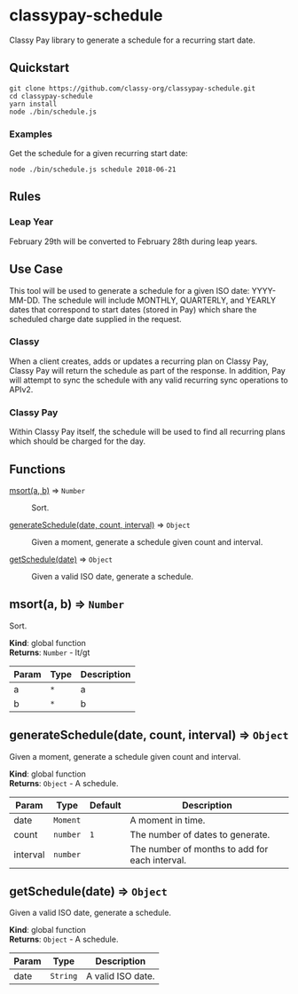 # classypay-schedule
Classy Pay library to generate a schedule for a recurring start date.

## Quickstart
```
git clone https://github.com/classy-org/classypay-schedule.git
cd classypay-schedule
yarn install
node ./bin/schedule.js
```
### Examples
Get the schedule for a given recurring start date:
```
node ./bin/schedule.js schedule 2018-06-21
```
## Rules
### Leap Year
February 29th will be converted to February 28th during leap years.
## Use Case
This tool will be used to generate a schedule for a given ISO date: YYYY-MM-DD.  The schedule will include MONTHLY, QUARTERLY, and YEARLY dates that correspond to start dates (stored in Pay) which share the scheduled charge date supplied in the request.
### Classy
When a client creates, adds or updates a recurring plan on Classy Pay, Classy Pay will return the schedule as part of the response.  In addition, Pay will attempt to sync the schedule with any valid recurring sync operations to APIv2.
### Classy Pay
Within Classy Pay itself, the schedule will be used to find all recurring plans which should be charged for the day.
## Functions
<dl>
<dt><a href="#msort">msort(a, b)</a> ⇒ <code>Number</code></dt>
<dd><p>Sort.</p>
</dd>
<dt><a href="#generateSchedule">generateSchedule(date, count, interval)</a> ⇒ <code>Object</code></dt>
<dd><p>Given a moment, generate a schedule given count and interval.</p>
</dd>
<dt><a href="#getSchedule">getSchedule(date)</a> ⇒ <code>Object</code></dt>
<dd><p>Given a valid ISO date, generate a schedule.</p>
</dd>
</dl>

<a name="msort"></a>

## msort(a, b) ⇒ <code>Number</code>
Sort.

**Kind**: global function  
**Returns**: <code>Number</code> - lt/gt  

| Param | Type | Description |
| --- | --- | --- |
| a | <code>\*</code> | a |
| b | <code>\*</code> | b |

<a name="generateSchedule"></a>

## generateSchedule(date, count, interval) ⇒ <code>Object</code>
Given a moment, generate a schedule given count and interval.

**Kind**: global function  
**Returns**: <code>Object</code> - A schedule.  

| Param | Type | Default | Description |
| --- | --- | --- | --- |
| date | <code>Moment</code> |  | A moment in time. |
| count | <code>number</code> | <code>1</code> | The number of dates to generate. |
| interval | <code>number</code> |  | The number of months to add for each interval. |

<a name="getSchedule"></a>

## getSchedule(date) ⇒ <code>Object</code>
Given a valid ISO date, generate a schedule.

**Kind**: global function  
**Returns**: <code>Object</code> - A schedule.  

| Param | Type | Description |
| --- | --- | --- |
| date | <code>String</code> | A valid ISO date. |